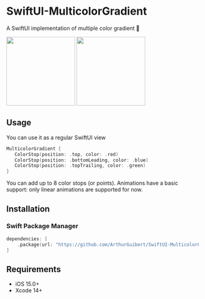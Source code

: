 # SwiftUI-MulticolorGradient
A SwiftUI implementation of multiple color gradient 🌈

<img src="https://user-images.githubusercontent.com/6124571/236790059-f93b820f-512e-4989-9529-bfbeff821cc4.PNG" width="180" /> <img src="https://user-images.githubusercontent.com/6124571/236790100-a88fe30e-9143-4ee6-b8ee-0e3462551ae6.gif" width="180" />

## Usage
You can use it as a regular SwiftUI view
 ```swift
MulticolorGradient {
    ColorStop(position: .top, color: .red)
    ColorStop(position: .bottomLeading, color: .blue)
    ColorStop(position: .topTrailing, color: .green)
}
```
   
You can add up to 8 color stops (or points). Animations have a basic support: only linear animations are supported for now. 

## Installation

### Swift Package Manager

```swift
dependencies: [
    .package(url: "https://github.com/ArthurGuibert/SwiftUI-MulticolorGradient.git")
]
```

## Requirements

* iOS 15.0+
* Xcode 14+
